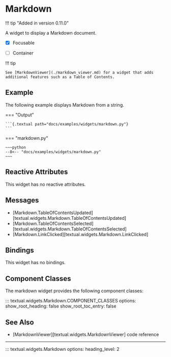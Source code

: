 # Markdown

!!! tip "Added in version 0.11.0"

A widget to display a Markdown document.

- [x] Focusable
- [ ] Container


!!! tip

    See [MarkdownViewer](./markdown_viewer.md) for a widget that adds additional features such as a Table of Contents.

## Example

The following example displays Markdown from a string.

=== "Output"

    ```{.textual path="docs/examples/widgets/markdown.py"}
    ```

=== "markdown.py"

    ~~~python
    --8<-- "docs/examples/widgets/markdown.py"
    ~~~

## Reactive Attributes

This widget has no reactive attributes.

## Messages

- [Markdown.TableOfContentsUpdated][textual.widgets.Markdown.TableOfContentsUpdated]
- [Markdown.TableOfContentsSelected][textual.widgets.Markdown.TableOfContentsSelected]
- [Markdown.LinkClicked][textual.widgets.Markdown.LinkClicked]

## Bindings

This widget has no bindings.

## Component Classes

The markdown widget provides the following component classes:

::: textual.widgets.Markdown.COMPONENT_CLASSES
    options:
      show_root_heading: false
      show_root_toc_entry: false


## See Also


* [MarkdownViewer][textual.widgets.MarkdownViewer] code reference


---


::: textual.widgets.Markdown
    options:
      heading_level: 2
